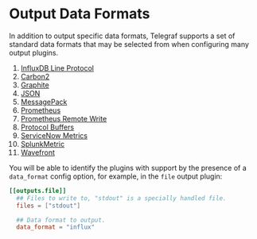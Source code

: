 # Output Data Formats

In addition to output specific data formats, Telegraf supports a set of
standard data formats that may be selected from when configuring many output
plugins.

1. [InfluxDB Line Protocol](/plugins/serializers/influx)
1. [Carbon2](/plugins/serializers/carbon2)
1. [Graphite](/plugins/serializers/graphite)
1. [JSON](/plugins/serializers/json)
1. [MessagePack](/plugins/serializers/msgpack)
1. [Prometheus](/plugins/serializers/prometheus)
1. [Prometheus Remote Write](/plugins/serializers/prometheusremotewrite)
1. [Protocol Buffers](/plugins/serializers/protobuf)
1. [ServiceNow Metrics](/plugins/serializers/nowmetric)
1. [SplunkMetric](/plugins/serializers/splunkmetric)
1. [Wavefront](/plugins/serializers/wavefront)

You will be able to identify the plugins with support by the presence of a
`data_format` config option, for example, in the `file` output plugin:

```toml
[[outputs.file]]
  ## Files to write to, "stdout" is a specially handled file.
  files = ["stdout"]

  ## Data format to output.
  data_format = "influx"
```
